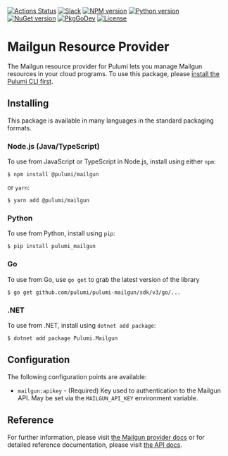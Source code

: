 [![Actions Status](https://github.com/pulumi/pulumi-mailgun/workflows/master/badge.svg)](https://github.com/pulumi/pulumi-mailgun/actions)
[![Slack](http://www.pulumi.com/images/docs/badges/slack.svg)](https://slack.pulumi.com)
[![NPM version](https://badge.fury.io/js/%40pulumi%2Fmailgun.svg)](https://www.npmjs.com/package/@pulumi/mailgun)
[![Python version](https://badge.fury.io/py/pulumi-mailgun.svg)](https://pypi.org/project/pulumi-mailgun)
[![NuGet version](https://badge.fury.io/nu/pulumi.mailgun.svg)](https://badge.fury.io/nu/pulumi.mailgun)
[![PkgGoDev](https://pkg.go.dev/badge/github.com/pulumi/pulumi-mailgun/sdk/v3/go)](https://pkg.go.dev/github.com/pulumi/pulumi-mailgun/sdk/v3/go)
[![License](https://img.shields.io/npm/l/%40pulumi%2Fpulumi.svg)](https://github.com/pulumi/pulumi-mailgun/blob/master/LICENSE)

# Mailgun Resource Provider

The Mailgun resource provider for Pulumi lets you manage Mailgun resources in your cloud programs. To use
this package, please [install the Pulumi CLI first](https://www.mailgun.com//).

## Installing

This package is available in many languages in the standard packaging formats.

### Node.js (Java/TypeScript)

To use from JavaScript or TypeScript in Node.js, install using either `npm`:

    $ npm install @pulumi/mailgun

or `yarn`:

    $ yarn add @pulumi/mailgun

### Python

To use from Python, install using `pip`:

    $ pip install pulumi_mailgun

### Go

To use from Go, use `go get` to grab the latest version of the library

    $ go get github.com/pulumi/pulumi-mailgun/sdk/v3/go/...

### .NET

To use from .NET, install using `dotnet add package`:

    $ dotnet add package Pulumi.Mailgun

## Configuration

The following configuration points are available:

- `mailgun:apikey` - (Required) Key used to authentication to the Mailgun API. May be set via the `MAILGUN_API_KEY` environment variable.

## Reference

For further information, please visit [the Mailgun provider docs](https://www.pulumi.com/docs/intro/cloud-providers/mailgun) or for detailed reference documentation, please visit [the API docs](https://www.pulumi.com/docs/reference/pkg/mailgun).
